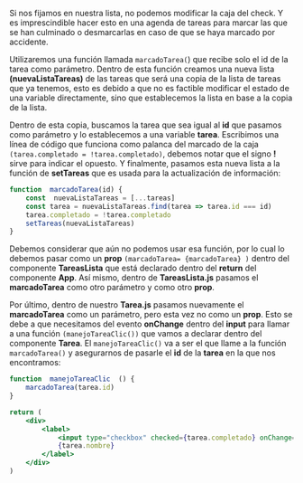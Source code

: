Si nos fijamos en nuestra lista, no podemos modificar la caja del check. Y es imprescindible hacer esto en una agenda de tareas para marcar las que se han culminado o desmarcarlas en caso de que se haya marcado por accidente.

Utilizaremos una función llamada `marcadoTarea(`) que recibe solo el id de la tarea como parámetro. Dentro de esta función creamos una nueva lista **(nuevaListaTareas)** de las tareas que será una copia de la lista de tareas que ya tenemos, esto es debido a que no es factible modificar el estado de una variable directamente, sino que establecemos la lista en base a la copia de la lista.

Dentro de esta copia, buscamos la tarea que sea igual al **id** que pasamos como parámetro y lo establecemos a una variable **tarea**. Escribimos una línea de código que funciona como palanca del marcado de la caja `(tarea.completado = !tarea.completado)`, debemos notar que el signo **!** sirve para indicar el opuesto. Y finalmente, pasamos esta nueva lista a la función de **setTareas** que es usada para la actualización de información:

```jsx
function  marcadoTarea(id) {
	const  nuevaListaTareas = [...tareas]
	const tarea = nuevaListaTareas.find(tarea => tarea.id === id)
	tarea.completado = !tarea.completado
	setTareas(nuevaListaTareas)
}
```

Debemos considerar que aún no podemos usar esa función, por lo cual lo debemos pasar como un **prop** `(marcadoTarea= {marcadoTarea} )` dentro del componente **TareasLista** que está declarado dentro del **return** del componente **App**. Así mismo, dentro de **TareasLista.js** pasamos el **marcadoTarea** como otro parámetro y como otro **prop**.

Por último, dentro de nuestro **Tarea.js** pasamos nuevamente el **marcadoTarea** como un parámetro, pero esta vez no como un **prop**. Esto se debe a que necesitamos del evento **onChange** dentro del **input** para llamar a una función `(manejoTareaClic())` que vamos a declarar dentro del componente **Tarea**. El `manejoTareaClic()` va a ser el que llame a la función `marcadoTarea()` y asegurarnos de pasarle el **id** de la **tarea** en la que nos encontramos:

```jsx
function  manejoTareaClic  () {
	marcadoTarea(tarea.id)
}

return (
	<div>
		<label>
			<input type="checkbox" checked={tarea.completado} onChange={manejoTareaClic} />
			{tarea.nombre}
		</label>
	</div>
)
```
